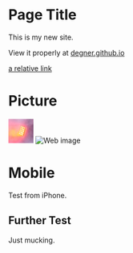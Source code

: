 # Page Title

This is my new site.

View it properly at [degner.github.io](https://degner.github.io)

[a relative link](about.md)

# Picture

<img src="/light.png" width="50">

<img src="https://myoctocat.com/assets/images/base-octocat.svg" alt="Web image" width="50"/>









# Mobile

Test from iPhone. 

## Further Test

Just mucking.

